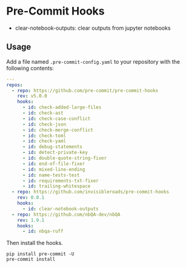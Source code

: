 # Pre-Commit Hooks

- clear-notebook-outputs: clear outputs from jupyter notebooks

## Usage

Add a file named `.pre-commit-config.yaml` to your repository with the following contents:

```yaml
---
repos:
  - repo: https://github.com/pre-commit/pre-commit-hooks
    rev: v5.0.0
    hooks:
      - id: check-added-large-files
      - id: check-ast
      - id: check-case-conflict
      - id: check-json
      - id: check-merge-conflict
      - id: check-toml
      - id: check-yaml
      - id: debug-statements
      - id: detect-private-key
      - id: double-quote-string-fixer
      - id: end-of-file-fixer
      - id: mixed-line-ending
      - id: name-tests-test
      - id: requirements-txt-fixer
      - id: trailing-whitespace
  - repo: https://github.com/invisibleroads/pre-commit-hooks
    rev: 0.0.1
    hooks:
      - id: clear-notebook-outputs
  - repo: https://github.com/nbQA-dev/nbQA
    rev: 1.9.1
    hooks:
      - id: nbqa-ruff
```

Then install the hooks.

```
pip install pre-commit -U
pre-commit install
```
